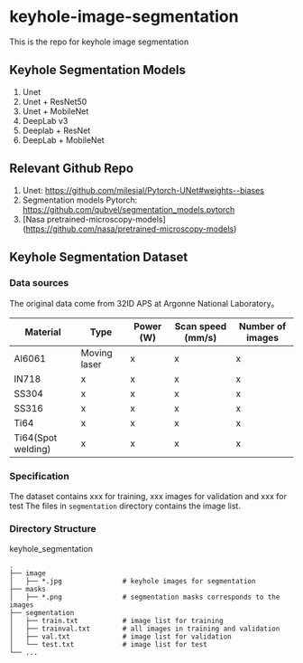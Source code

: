 # keyhole-image-segmentation
This is the repo for keyhole image segmentation

## Keyhole Segmentation Models
1. Unet
2. Unet + ResNet50
3. Unet + MobileNet
5. DeepLab v3
6. Deeplab + ResNet 
7. DeepLab + MobileNet

## Relevant Github Repo
1. Unet: https://github.com/milesial/Pytorch-UNet#weights--biases
2. Segmentation models Pytorch: https://github.com/qubvel/segmentation_models.pytorch
3. [Nasa pretrained-microscopy-models] (https://github.com/nasa/pretrained-microscopy-models)

## Keyhole Segmentation Dataset
### Data sources
The original data come from 32ID APS at Argonne National Laboratory。

Material | Type | Power (W) | Scan speed (mm/s) | Number of images
--- | --- | --- | --- | ---
Al6061 | Moving laser | x | x | x
IN718 | x | x | x | x
SS304 | x | x | x | x
SS316 | x | x | x | x
Ti64 | x | x | x |x 
Ti64(Spot welding) | x | x | x |x 

### Specification
The dataset contains xxx for training, xxx images for validation and xxx for test
The files in `segmentation` directory contains the image list.
### Directory Structure
keyhole_segmentation

    .
    ├── image
    │   ├── *.jpg               # keyhole images for segmentation
    ├── masks
    │   ├── *.png               # segmentation masks corresponds to the images
    ├── segmentation           
    │   ├── train.txt           # image list for training
    │   ├── trainval.txt        # all images in training and validation
    │   ├── val.txt             # image list for validation
    │   └── test.txt            # image list for test
    └── ...
